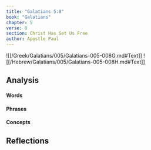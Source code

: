 ```yaml
---
title: "Galatians 5:8"
book: "Galatians"
chapter: 5
verse: 8
section: Christ Has Set Us Free
author: Apostle Paul
---
```

![[/Greek/Galatians/005/Galatians-005-008G.md#Text]]
![[/Hebrew/Galatians/005/Galatians-005-008H.md#Text]]

## Analysis

#### Words

#### Phrases

#### Concepts

## Reflections
